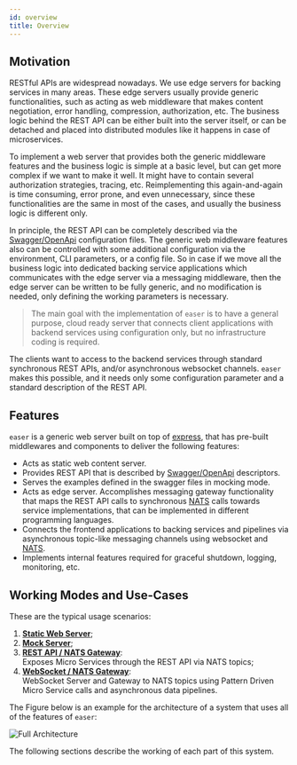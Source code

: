 ```yaml
---
id: overview
title: Overview
---
```


## Motivation

RESTful APIs are widespread nowadays. We use edge servers for backing services in many areas. These edge servers usually provide generic functionalities, such as acting as web middleware that makes content negotiation, error handling, compression, authorization, etc. The business logic behind the REST API can be either built into the server itself, or can be detached and placed into distributed modules like it happens in case of microservices.

To implement a web server that provides both the generic middleware features and the business logic is simple at a basic level, but can get more complex if we want to make it well. It might have to contain several authorization strategies, tracing, etc. Reimplementing this again-and-again is time consuming, error prone, and even unnecessary, since these functionalities are the same in most of the cases, and usually the business logic is different only.

In principle, the REST API can be completely described via the [Swagger/OpenApi](https://swagger.io/) configuration files. The generic web middleware features also can be controlled with some additional configuration via the environment, CLI parameters, or a config file. So in case if we move all the business logic into dedicated backing service applications which communicates with the edge server via a messaging middleware, then the edge server can be written to be fully generic, and no modification is needed, only defining the working parameters is necessary.

> The main goal with the implementation of `easer` is to have a general purpose, cloud ready server that connects client applications with backend services using configuration only, but no infrastructure coding is required.

The clients want to access to the backend services through standard synchronous REST APIs, and/or asynchronous websocket channels. `easer` makes this possible, and it needs only some configuration parameter and a standard description of the REST API.

## Features

`easer` is a generic web server built on top of [express](https://expressjs.com/), that has pre-built middlewares and components to deliver the following features:

- Acts as static web content server.
- Provides REST API that is described by [Swagger/OpenApi](https://swagger.io/resources/open-api/) descriptors.
- Serves the examples defined in the swagger files in mocking mode.
- Acts as edge server. Accomplishes messaging gateway functionality that maps the REST API calls to synchronous [NATS](https://nats.io/) calls towards service implementations, that can be implemented in different programming languages.
- Connects the frontend applications to backing services and pipelines via asynchronous topic-like messaging channels using websocket and [NATS](https://nats.io/).
- Implements internal features required for graceful shutdown, logging, monitoring, etc.

## Working Modes and Use-Cases

These are the typical usage scenarios:

1. [__Static Web Server__](static-webserver-mode);
2. [__Mock Server__](mock-server-mode);
3. [__REST API / NATS Gateway__](rest-api-nats-gw-mode): \
    Exposes Micro Services through the REST API via NATS topics;
4. [__WebSocket / NATS Gateway__](websocket-nats-gw-mode): \
    WebSocket Server and Gateway to NATS topics using Pattern Driven Micro Service calls and asynchronous data pipelines. 

The Figure below is an example for the architecture of a system that uses all of the features of `easer`:

![Full Architecture](/easer/img/full-architecture.png)

The following sections describe the working of each part of this system.

